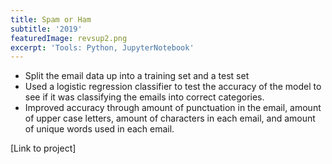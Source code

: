 ```yaml
---
title: Spam or Ham
subtitle: '2019'
featuredImage: revsup2.png
excerpt: 'Tools: Python, JupyterNotebook'
---
```

* Split the email data up into a training set and a test set
* Used a logistic regression classifier to test the accuracy of the model to see if it was classifying the emails into correct categories.
* Improved accuracy through amount of punctuation in the email, amount of upper case letters, amount of characters in each email, and amount of unique words used in each email.

[Link to project]


